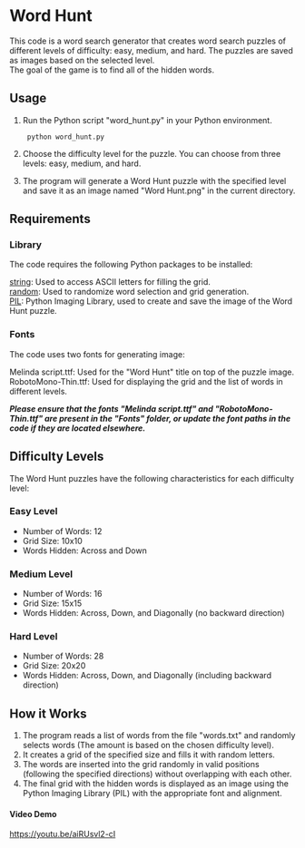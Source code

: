 # Word Hunt
This code is a word search generator that creates word search puzzles of different levels of difficulty: easy, medium, and hard.
The puzzles are saved as images based on the selected level.\
The goal of the game is to find all of the hidden words.

## Usage
1. Run the Python script "word_hunt.py" in your Python environment.

        python word_hunt.py
2. Choose the difficulty level for the puzzle. You can choose from three levels: easy, medium, and hard.
3. The program will generate a Word Hunt puzzle with the specified level and save it as an image named "Word Hunt.png" in the current directory.

## Requirements

### Library
The code requires the following Python packages to be installed:

[string](https://docs.python.org/3/library/string.html): Used to access ASCII letters for filling the grid.\
[random](https://docs.python.org/3/library/random.html): Used to randomize word selection and grid generation.\
[PIL](https://pillow.readthedocs.io/en/stable/index.html): Python Imaging Library, used to create and save the image of the Word Hunt puzzle.

### Fonts
The code uses two fonts for generating image:

Melinda script.ttf: Used for the "Word Hunt" title on top of the puzzle image.\
RobotoMono-Thin.ttf: Used for displaying the grid and the list of words in different levels.

***Please ensure that the fonts "Melinda script.ttf" and "RobotoMono-Thin.ttf" are present in the "Fonts" folder, or update the font paths in the code if they are located elsewhere.***

## Difficulty Levels
The Word Hunt puzzles have the following characteristics for each difficulty level:

### Easy Level
- Number of Words: 12
- Grid Size: 10x10
- Words Hidden: Across and Down

### Medium Level
- Number of Words: 16
- Grid Size: 15x15
- Words Hidden: Across, Down, and Diagonally (no backward direction)

### Hard Level
- Number of Words: 28
- Grid Size: 20x20
- Words Hidden: Across, Down, and Diagonally (including backward direction)

## How it Works
1. The program reads a list of words from the file "words.txt" and randomly selects words (The amount is based on the chosen difficulty level).
2. It creates a grid of the specified size and fills it with random letters.
3. The words are inserted into the grid randomly in valid positions (following the specified directions) without overlapping with each other.
4. The final grid with the hidden words is displayed as an image using the Python Imaging Library (PIL) with the appropriate font and alignment.

#### Video Demo
 https://youtu.be/aiRUsvl2-cI
